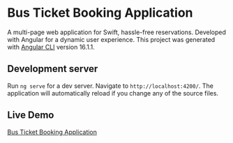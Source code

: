 # Bus Ticket Booking Application

A multi-page web application for Swift, hassle-free reservations. Developed with Angular for a dynamic user experience. This project was generated with [Angular CLI](https://github.com/angular/angular-cli) version 16.1.1.

## Development server

Run `ng serve` for a dev server. Navigate to `http://localhost:4200/`. The application will automatically reload if you change any of the source files.

## Live Demo
[Bus Ticket Booking Application](https://anilkumar0331.github.io/bus-booking-app/)
